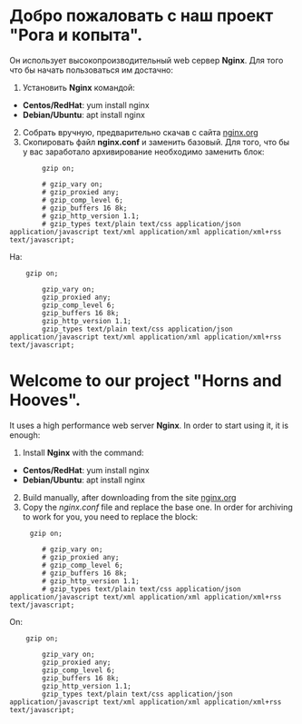 # Добро пожаловать с наш  проект "Рога и копыта".

Он использует высокопроизводительный web сервер **Nginx**.
Для того что бы начать пользоваться им достачно:
1. Установить **Nginx** командой:
 * **Centos/RedHat**: yum install nginx
 * **Debian/Ubuntu**: apt install nginx
2. Собрать вручную, предварительно скачав с сайта [nginx.org](http://hg.nginx.org/nginx.org)
3. Скопировать файл **nginx.conf** и заменить базовый.
Для того, что бы у вас заработало архивирование необходимо заменить блок:
```
        gzip on;

        # gzip_vary on;
        # gzip_proxied any;
        # gzip_comp_level 6;
        # gzip_buffers 16 8k;
        # gzip_http_version 1.1;
        # gzip_types text/plain text/css application/json application/javascript text/xml application/xml application/xml+rss text/javascript;
```
На:
```
	gzip on;

        gzip_vary on;
        gzip_proxied any;
        gzip_comp_level 6;
        gzip_buffers 16 8k;
        gzip_http_version 1.1;
        gzip_types text/plain text/css application/json application/javascript text/xml application/xml application/xml+rss text/javascript;
```

# Welcome to our project "Horns and Hooves".
It uses a high performance web server **Nginx**.
In order to start using it, it is enough:
1. Install **Nginx** with the command:
  * **Centos/RedHat**: yum install nginx
  * **Debian/Ubuntu**: apt install nginx
2. Build manually, after downloading from the site [nginx.org](http://hg.nginx.org/nginx.org)
3. Copy the *nginx.conf* file and replace the base one.
In order for archiving to work for you, you need to replace the block:
```
 	 gzip on;

        # gzip_vary on;
        # gzip_proxied any;
        # gzip_comp_level 6;
        # gzip_buffers 16 8k;
        # gzip_http_version 1.1;
        # gzip_types text/plain text/css application/json application/javascript text/xml application/xml application/xml+rss text/javascript;
```
On:
```
  	gzip on;

        gzip_vary on;
        gzip_proxied any;
        gzip_comp_level 6;
        gzip_buffers 16 8k;
        gzip_http_version 1.1;
        gzip_types text/plain text/css application/json application/javascript text/xml application/xml application/xml+rss text/javascript;
``` 

